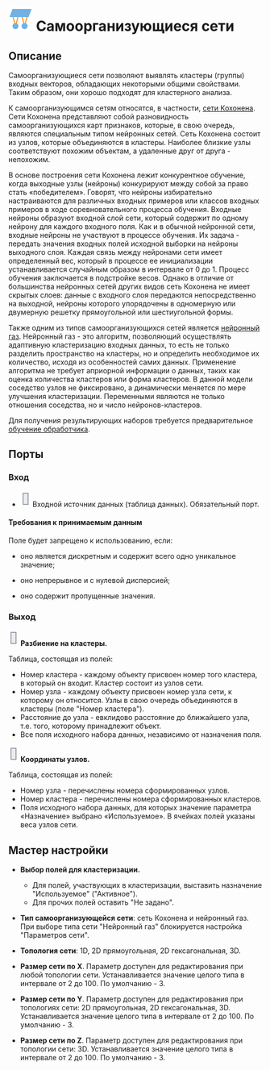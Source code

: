 # ![](../../media/app/icons/vendors/sonn.svg) Самоорганизующиеся сети

## Описание

Самоорганизующиеся сети позволяют выявлять кластеры (группы) входных векторов, обладающих некоторыми общими свойствами. Таким образом, они хорошо подходят для кластерного анализа.

К самоорганизующимся сетям относятся, в частности, [сети Кохонена](https://wiki.loginom.ru/articles/kohonen-network.html). Сети Кохонена представляют собой разновидность самоорганизующихся карт признаков, которые, в свою очередь, являются специальным типом нейронных сетей. Сеть Кохонена состоит из узлов, которые объединяются в кластеры. Наиболее близкие узлы соответствуют похожим объектам, а удаленные друг от друга - непохожим.

В основе построения сети Кохонена лежит конкурентное обучение, когда выходные узлы (нейроны) конкурируют между собой за право стать «победителем». Говорят, что нейроны избирательно настраиваются для различных входных примеров или классов входных примеров в ходе соревновательного процесса обучения.
Входные нейроны образуют входной слой сети, который содержит по одному нейрону для каждого входного поля. Как и в обычной нейронной сети, входные нейроны не участвуют в процессе обучения. Их задача - передать значения входных полей исходной выборки на нейроны выходного слоя. Каждая связь между нейронами сети имеет определенный вес, который в процессе ее инициализации устанавливается случайным образом в интервале от 0 до 1. Процесс обучения заключается в подстройке весов.
Однако в отличие от большинства нейронных сетей других видов сеть Кохонена не имеет скрытых слоев: данные с входного слоя передаются непосредственно на выходной, нейроны которого упорядочены в одномерную или двумерную решетку прямоугольной или шестиугольной формы.

Также одним из типов самоорганизующихся сетей является [нейронный газ](https://ru.wikipedia.org/wiki/%D0%9D%D0%B5%D0%B9%D1%80%D0%BE%D0%BD%D0%BD%D1%8B%D0%B9_%D0%B3%D0%B0%D0%B7). Нейронный газ - это алгоритм, позволяющий осуществлять адаптивную кластеризацию входных данных, то есть не только разделить пространство на кластеры, но и определить необходимое их количество, исходя из особенностей самих данных. Применение алгоритма не требует априорной информации о данных, таких как оценка количества кластеров или форма кластеров. В данной модели соседство узлов не фиксировано, а динамически меняется по мере улучшения кластеризации. Переменными являются не только отношения соседства, но и число нейронов-кластеров.

Для получения результирующих наборов требуется предварительное [обучение обработчика](../../scenario/training_processors.md).

## Порты

### Вход

* ![](../../media/app/icons/ports/table-inactive.svg) Входной источник данных (таблица данных). Обязательный порт.

#### Требования к принимаемым данным

Поле будет запрещено к использованию, если:

* оно является дискретным и содержит всего одно уникальное значение;

* оно непрерывное и с нулевой дисперсией;

* оно содержит пропущенные значения.

### Выход

 ![](../../media/app/icons/ports/table-inactive.svg) **Разбиение на кластеры.**

Таблица, состоящая из полей:

* Номер кластера - каждому объекту присвоен номер того кластера, в который он входит. Кластер состоит из узлов сети.
* Номер узла - каждому объекту присвоен номер узла сети, к которому он относится. Узлы в свою очередь объединяются в кластеры (поле "Номер кластера").
* Расстояние до узла - евклидово расстояние до ближайшего узла, т.е. того, которому принадлежит объект.
* Все поля исходного набора данных, независимо от назначения поля.

 ![](../../media/app/icons/ports/table-inactive.svg) **Координаты узлов.**

Таблица, состоящая из полей:

* Номер узла - перечислены номера сформированных узлов.
* Номер кластера - перечислены номера сформированных кластеров.
* Поля исходного набора данных, для которых значение параметра «Назначение» выбрано «Используемое». В ячейках полей указаны веса узлов сети.

## Мастер настройки

* **Выбор полей для кластеризации.**
  * Для полей, участвующих в кластеризации, выставить назначение "Используемое" ("Активное").
  * Для прочих полей оставить "Не задано".

* **Тип самоорганизующейся сети**: сеть Кохонена и нейронный газ. При выборе типа сети "Нейронный газ" блокируется настройка "Параметров сети".

* **Топология сети**: 1D, 2D прямоугольная, 2D гексагональная, 3D.

* **Размер сети по X**. Параметр доступен для редактирования при любой топологии сети. Устанавливается значение целого типа в интервале от 2 до 100. По умолчанию - 3.

* **Размер сети по Y**. Параметр доступен для редактирования при топологиях сети: 2D прямоугольная, 2D гексагональная, 3D. Устанавливается значение целого типа в интервале от 2 до 100. По умолчанию - 3.

* **Размер сети по Z**. Параметр доступен для редактирования при топологии сети: 3D. Устанавливается значение целого типа в интервале от 2 до 100. По умолчанию - 3.
